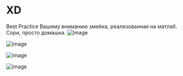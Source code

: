 # XD
Best Practice
Вашему вниманию змейка, реализованная на матлаб. Сори, просто домашка.
![image](https://github.com/Cheasy101/XD/assets/70900183/2f3a65a0-5f82-4324-9d9e-c7b54f803b97)

![image](https://github.com/Cheasy101/XD/assets/70900183/a2e37dcc-96d6-4d60-816d-a6d9095ed10c)

![image](https://github.com/Cheasy101/XD/assets/70900183/f10f6d64-9d7f-4c31-ab91-6f1f19b8ef05)

![image](https://github.com/Cheasy101/XD/assets/70900183/3fd5e539-fa20-47cf-8869-5846a96bcd81)

